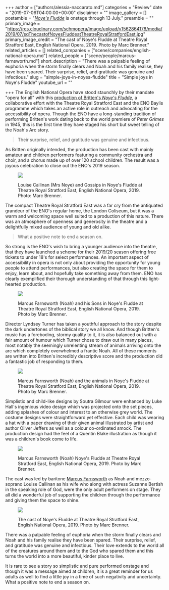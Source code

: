 +++
author = ["authors/alessia-naccarato.md"]
categories = "Review"
date = "2019-07-06T04:00:00+00:00"
disclaimer = ""
image_gallery = []
postamble = "[_Noye's Fludde_](https://www.eno.org/whats-on/noyes-fludde/) is onstage through 13 July."
preamble = ""
primary_image = "https://res.cloudinary.com/schmopera/image/upload/v1562864178/media/2019/07/sqThecastofNoyesFluddeatTheatreRoyalStratfordEast.jpg"
primary_image_credit = "The cast of Noye's Fludde at Theatre Royal Stratford East, English National Opera, 2019. Photo by Marc Brenner."
related_articles = []
related_companies = ["scene/companies/english-national-opera.md"]
related_people = ["scene/people/marcus-farnsworth.md"]
short_description = "There was a palpable feeling of euphoria when the storm finally clears and Noah and his family realise, they have been spared. Their surprise, relief, and gratitude was genuine and infectious."
slug = "simple-joys-in-noyes-fludde"
title = "Simple joys in Noye's Fludde"
youtube_url = ""

+++
The English National Opera have stood staunchly by their mandate "opera for all" with this [production of Britten's _Noye's Fludde_](https://www.eno.org/whats-on/noyes-fludde/), a collaborative effort with the Theatre Royal Stratford East and the ENO Baylis programme which takes an active role in outreach and advocating for the accessibility of opera. Though the ENO have a long-standing tradition of performing Britten's work dating back to the world premiere of _Peter Grimes_ in 1945, this is the first time they have staged his short but sweet telling of the Noah's Arc story. 

>Their surprise, relief, and gratitude was genuine and infectious.

As Britten originally intended, the production has been cast with mainly amateur and children performers featuring a community orchestra and choir, and a chorus made up of over 120 school children. The result was a joyous celebration to close out the ENO's 2019 season.

<figure data-type="image">

![](https://res.cloudinary.com/schmopera/image/upload/v1562864325/media/2019/07/LouiseCallinanMrsNoyeandGossipsinNoyesFluddeatTheatreRoyalStratfordEast.jpg)

<figcaption>Louise Callinan (Mrs Noye) and Gossips in Noye's Fludde at Theatre Royal Stratford East, English National Opera, 2019. Photo: Marc Brenner.</figcaption>

</figure>

The compact Theatre Royal Stratford East was a far cry from the antiquated grandeur of the ENO's regular home, the London Coliseum, but it was a warm and welcoming space well suited to a production of this nature. There was an atmosphere of openness and generosity in the theatre and a delightfully mixed audience of young and old alike. 

>What a positive note to end a season on.

So strong is the ENO's wish to bring a younger audience into the theatre, that they have launched a scheme for their 2019/20 season offering free tickets to under 18's for select performances. An important aspect of accessibility in opera is not only about providing the opportunity for young people to attend performances, but also creating the space for them to enjoy, learn about, and hopefully take something away from them. ENO has clearly exemplified their thorough understanding of that through this light-hearted production.

<figure data-type="image">

![](https://res.cloudinary.com/schmopera/image/upload/v1562864336/media/2019/07/MarcusFarnsworth%20NoahandhisSonsinNoyesFluddeatTheatreRoyalStratfordEast.jpg)

<figcaption>Marcus Farnsworth (Noah) and his Sons in Noye's Fludde at Theatre Royal Stratford East, English National Opera, 2019. Photo by Marc Brenner.</figcaption>

</figure>

Director Lyndsey Turner has taken a youthful approach to the story despite the dark undertones of the biblical story we all know. And though Britten's music has a foreboding, stormy quality to it, it is also balanced out with a fair amount of humour which Turner chose to draw out in many places, most notably the seemingly unrelenting stream of animals arriving onto the arc which completely overwhelmed a frantic Noah. All of these moments are written into Britten's incredibly descriptive score and the production did a fantastic job of responding to them.

<figure data-type="image">

![](https://res.cloudinary.com/schmopera/image/upload/v1562864347/media/2019/07/MarcusFarnsworthNoaandtheanimalsinNoyesFluddeatTheatreRoyalStratfordEast.jpg)

<figcaption>Marcus Farnsworth (Noah) and the animals in Noye's Fludde at Theatre Royal Stratford East, English National Opera, 2019. Photo by Marc Brenner.</figcaption>

</figure>

Simplistic and child-like designs by Soutra Gilmour were enhanced by Luke Hall's ingenious video design which was projected onto the set pieces, adding splashes of colour and interest to an otherwise grey world. The costume designs were straightforward yet effective. Each child was wearing a hat with a paper drawing of their given animal illustrated by artist and author Oliver Jeffers as well as a colour co-ordinated smock. The production design had the feel of a Quentin Blake illustration as though it was a children's book come to life.

<figure data-type="image">

![](https://res.cloudinary.com/schmopera/image/upload/v1562864373/media/2019/07/MarcusFarnsworthNoahinNoyesFluddeatTheatreRoyalStratfordEast.jpg)

<figcaption>Marcus Farnsworth (Noah) Noye's Fludde at Theatre Royal Stratford East, English National Opera, 2019. Photo by Marc Brenner.</figcaption>

</figure>

The cast was led by baritone [Marcus Farnsworth](/scene/people/marcus-farnsworth/) as Noah and mezzo-soprano Louise Callinan as his wife who along with actress Suzanne Bertish in the speaking role of God, were the only adult performers on stage. They all did a wonderful job of supporting the children through the performance and giving them the space to shine.

<figure data-type="image">

![](https://res.cloudinary.com/schmopera/image/upload/v1562864384/media/2019/07/ThecastofNoyesFluddeatTheatreRoyalStratfordEast.jpg)

<figcaption>The cast of Noye's Fludde at Theatre Royal Stratford East, English National Opera, 2019. Photo by Marc Brenner.</figcaption>

</figure>

There was a palpable feeling of euphoria when the storm finally clears and Noah and his family realise they have been spared. Their surprise, relief, and gratitude was genuine and infectious.  Their love extends to the world all of the creatures around them and to the God who spared them and this turns the world into a more beautiful, kinder place to live. 

It is rare to see a story so simplistic and pure performed onstage and though it was a message aimed at children, it is a great reminder for us adults as well to find a little joy in a time of such negativity and uncertainty. What a positive note to end a season on.